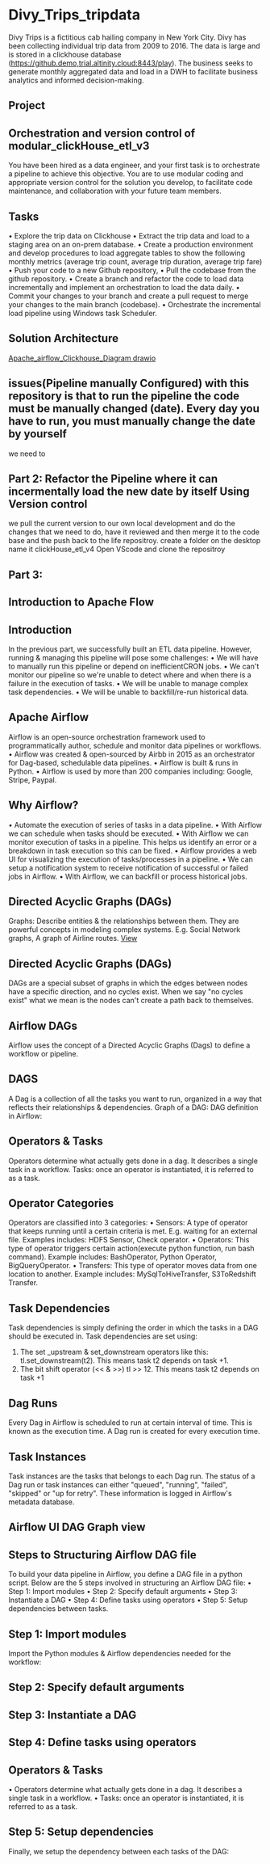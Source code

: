 # Divy_Trips_tripdata 

Divy Trips is a fictitious cab hailing company in New York City. Divy has been collecting individual trip data from 2009 to 2016. The data is large and is stored in a clickhouse database (https://github.demo,trial.altinity.cloud:8443/play). The business seeks to generate monthly aggregated data and load in a DWH to
facilitate business analytics and informed decision-making.

## Project
## Orchestration and version control of modular_clickHouse_etl_v3 
 You have been hired as a data engineer, and your first task is to orchestrate a pipeline to achieve this objective. You are to use modular coding and appropriate version control for the solution you develop, to facilitate code maintenance, and collaboration with your future team members.

## Tasks
• ﻿﻿Explore the trip data on Clickhouse
• ﻿﻿Extract the trip data and load to a staging area on an on-prem database.
• ﻿﻿Create a production environment and develop procedures to load aggregate tables to show the following monthly metrics (average trip count, average trip duration, average trip fare)
• ﻿﻿Push your code to a new Github repository,
• ﻿﻿Pull the codebase from the github repository.
• ﻿﻿Create a branch and refactor the code to load data incrementally and implement an orchestration to load the data daily.
• ﻿﻿Commit your changes to your branch and create a pull request to merge your changes to the main branch (codebase).
• ﻿﻿Orchestrate the incremental load pipeline using Windows task Scheduler.

## Solution Architecture
[Apache_airflow_Clickhouse_Diagram drawio](https://github.com/user-attachments/assets/bc7f0cf4-2079-44ca-829d-e1d3a7cadf8e)
## issues(Pipeline manually Configured) with this repository is that to run the pipeline the code must be manually changed (date). Every day you have to run, you must manually change the date by yourself
we need to
## Part 2: Refactor the Pipeline where it can incermentally load the new date by itself Using Version control
we pull the current version to our own local development and do the changes that we need to do, have it reviewed and then merge it to the code base and the push back to the life repositroy.
create a folder on the desktop name it clickHouse_etl_v4
Open VScode and clone the repositroy 


## Part 3:
## Introduction to Apache Flow

## Introduction
In the previous part, we successfully built an ETL data pipeline. However, running & managing this pipeline will pose some challenges:
• ﻿﻿We will have to manually run this pipeline or depend on inefficientCRON jobs.
• ﻿﻿We can't monitor our pipeline so we're unable to detect where and when there is a failure in the execution of tasks.
• ﻿﻿We will be unable to manage complex task dependencies.
• ﻿﻿We will be unable to backfill/re-run historical data.

## Apache Airflow
Airflow is an open-source orchestration framework used to programmatically author, schedule and monitor data pipelines or workflows.
• ﻿﻿Airflow was created & open-sourced by Airbb in 2015 as an orchestrator for Dag-based, schedulable data pipelines.
• ﻿﻿Airflow is built & runs in Python.
• ﻿﻿Airflow is used by more than 200 companies including: Google, Stripe, Paypal.


## Why Airflow?
• ﻿﻿Automate the execution of series of tasks in a data pipeline.
• ﻿﻿With Airflow we can schedule when tasks should be executed.
• ﻿﻿With Airflow we can monitor execution of tasks in a pipeline. This helps us identify an error or a breakdown in task execution so this can be fixed.
• Airflow provides a web Ul for visualizing the execution of tasks/processes in a pipeline.
• We can setup a notification system to receive notification of successful or failed jobs in Airflow.
• ﻿﻿With Airflow, we can backfill or process historical jobs.


## Directed Acyclic Graphs (DAGs)
Graphs: Describe entities & the relationships between them. They are powerful concepts in modeling complex systems.
E.g. Social Network graphs, A graph of Airline routes.
[View](https://github.com/user-attachments/assets/c4672a09-199a-4465-ab0e-1b92c20b1d3e)


## Directed Acyclic Graphs (DAGs)
DAGs are a special subset of graphs in which the edges between nodes have a specific direction, and no cycles exist. When we say "no cycles exist" what we mean is the nodes can't create a path back to themselves.


## Airflow DAGs
Airflow uses the concept of a Directed Acyclic Graphs (Dags) to define a workflow or pipeline.


## DAGS
A Dag is a collection of all the tasks you want to run, organized in a way that reflects their relationships & dependencies.
Graph of a DAG:
DAG definition in Airflow:


## Operators & Tasks
Operators determine what actually gets done in a dag. It describes a single task in a workflow.
Tasks: once an operator is instantiated, it is referred to as a task.


## Operator Categories
Operators are classified into 3 categories:
• ﻿﻿Sensors: A type of operator that keeps running until a certain criteria is met. E.g. waiting for an external file. Examples includes: HDFS Sensor,
  Check operator.
• ﻿﻿Operators: This type of operator triggers certain action(execute python function, run bash command). Example includes: BashOperator, Python Operator, BigQueryOperator.
• ﻿﻿Transfers: This type of operator moves data from one location to another. Example includes: MySqlToHiveTransfer, S3ToRedshift Transfer.


## Task Dependencies
Task dependencies is simply defining the order in which the tasks in a DAG should be executed in.
Task dependencies are set using:
1. ﻿﻿﻿The set _upstream & set_downstream operators like this: tl.set_downstream(t2). This means task t2 depends on task +1.
2. ﻿﻿﻿The bit shift operator (<< & >>) tl >> 12.
This means task t2 depends on task +1


## Dag Runs
Every Dag in Airflow is scheduled to run at certain interval of time. This is known as the execution time. A Dag run is created for every execution time.


## Task Instances
Task instances are the tasks that belongs to each Dag run.
The status of a Dag run or task instances can either "queued", "running",
"failed", "skipped" or "up for retry". These information is logged in Airflow's metadata database.

## Airflow UI DAG Graph view



## Steps to Structuring Airflow DAG file
To build your data pipeline in Airflow, you define a DAG file in a python script. Below are the 5 steps involved in structuring an Airflow DAG file:
• ﻿﻿Step 1: Import modules
• ﻿﻿Step 2: Specify default arguments
• ﻿﻿Step 3: Instantiate a DAG
• ﻿﻿Step 4: Define tasks using operators
• ﻿﻿Step 5: Setup dependencies between tasks.


 ## ﻿﻿Step 1: Import modules
Import the Python modules & Airflow dependencies needed for the workflow:


## Step 2: Specify default arguments


 ## ﻿﻿Step 3: Instantiate a DAG

 ## Step 4: Define tasks using operators

## Operators & Tasks
• Operators determine what actually gets done in a dag. It describes a single task in a workflow.
• Tasks: once an operator is instantiated, it is referred to as a task.

## Step 5: Setup dependencies
Finally, we setup the dependency between each tasks of the DAG:


